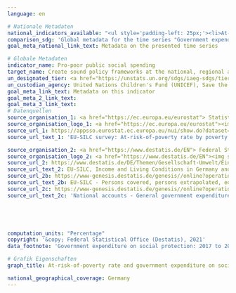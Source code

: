 ```yaml
---
language: en    

# Nationale Metadaten    
national_indicators_available: "<ul style='padding-left: 25px;'><li>At-risk-of-poverty rate</li> <li> Government expenditure on social protection</li></ul>"    
comparison_sdg: 'Global metadata for the time series "Government expenditure on social protection" are still missing.<br>The time series "At-risk-of-poverty rate" is not compliant with the global metadata, but provides additional information.'    
goal_meta_national_link_text: Metadata on the presented time series    

# Globale Metadaten    
indicator_name: Pro-poor public social spending    
target_name: Create sound policy frameworks at the national, regional and international levels, based on pro-poor and gender-sensitive development strategies, to support accelerated investment in poverty eradication actions    
un_designated_tier: <a href="https://unstats.un.org/sdgs/iaeg-sdgs/tier-classification/" title="Click here for more information on the UN tier classification."  target="_blank">Tier II</a>    
un_custodian_agency: United Nations Children's Fund (UNICEF), Save the Children    
goal_meta_link_text: Metadata on this indicator    
goal_meta_2_link_text:     
goal_meta_3_link_text:         
# Datenquellen
source_organisation_1: <a href="https://ec.europa.eu/eurostat"> Statistical office of the European Union (Eurostat) </a>
source_organisation_logo_1: <a href="https://ec.europa.eu/eurostat"><img src="https://g205sdgs.github.io/sdg-indicators/public/OrgImgEn/eurostat.png" alt="Logo eurostat" style="height:60px; width:148px"/></a>
source_url_1: https://appsso.eurostat.ec.europa.eu/nui/show.do?dataset=ilc_li02&lang=en
source_url_text_1: 'EU-SILC survey: At-risk-of-poverty rate by poverty threshold - Eurostat table [ilc_li02]'

source_organisation_2: <a href="https://www.destatis.de/EN"> Federal Statistical Office (Destatis) </a>
source_organisation_logo_2: <a href="https://www.destatis.de/EN"><img src="https://g205sdgs.github.io/sdg-indicators/public/OrgImgEn/destatis.png" alt="Logo destatis" style="height:60px; width:148px"/></a>
source_url_2: https://www.destatis.de/DE/Themen/Gesellschaft-Umwelt/Einkommen-Konsum-Lebensbedingungen/Lebensbedingungen-Armutsgefaehrdung/_inhalt.html#sprg233586
source_url_text_2: EU-SILC, Income and Living Conditions in Germany and the European Union (only available in German) - Fachserie 15, series 3
source_url_2b: https://www-genesis.destatis.de/genesis//online?operation=table&code=63411-0001&bypass=true&language=en
source_url_text_2b: EU-SILC - Persons covered, persons extrapolated, equivalised net income, at-risk-of-poverty rate – GENESIS online 63411-0001
source_url_2c: https://www-genesis.destatis.de/genesis//online?operation=table&code=81000-0138&bypass=true&language=en
source_url_text_2c: 'National accounts - General government expenditure: functions of government (COFOG) – GENESIS online 81000-0138'




    
computation_units: "Percentage"    
copyright: '&copy; Federal Statistical Office (Destatis), 2021'    
data_footnote: 'Government expenditure on social protection: 2017 to 2020 preliminary data.'    

# Grafik Eigenschaften    
graph_title: At-risk-of-poverty rate and government expenditure on social protection    

national_geographical_coverage: Germany    
---
```


<span></span>